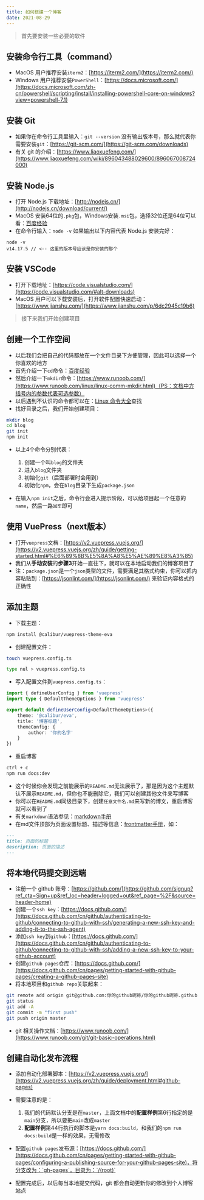 ```yaml
---
title: 如何搭建一个博客
date: 2021-08-29
---
```


> 首先要安装一些必要的软件

## 安装命令行工具（command）

- MacOS 用户推荐安装`iterm2`：[https://iterm2.com/](https://iterm2.com/)
- Windows 用户推荐安装`PowerShell`：[https://docs.microsoft.com/](https://docs.microsoft.com/zh-cn/powershell/scripting/install/installing-powershell-core-on-windows?view=powershell-7.1)

## 安装 Git

- 如果你在命令行工具里输入：`git --version` 没有输出版本号，那么就代表你需要安装`git`：[https://git-scm.com/](https://git-scm.com/downloads)
- 有关 git 的介绍：[https://www.liaoxuefeng.com/](https://www.liaoxuefeng.com/wiki/896043488029600/896067008724000)

## 安装 Node.js

- 打开 Node.js 下载地址：[http://nodejs.cn/](http://nodejs.cn/download/current/)
- MacOS 安装64位的`.pkg`包，Windows安装`.msi`包，选择32位还是64位可以看：[百度经验](https://jingyan.baidu.com/article/9f63fb9172d416c8400f0e3b.html)
- 在命令行输入：`node -v` 如果输出以下内容代表 Node.js 安装完好：

``` shell
node -v
v14.17.5 // <-- 这里的版本号应该是你安装的那个
```

## 安装 VSCode

- 打开下载地址：[https://code.visualstudio.com/](https://code.visualstudio.com/#alt-downloads)
- MacOS 用户可以下载安装后，打开软件配置快速启动：[https://www.jianshu.com/](https://www.jianshu.com/p/6dc2945c19b6)

> 接下来我们开始创建项目

## 创建一个工作空间

- 以后我们会把自己的代码都放在一个文件目录下方便管理，因此可以选择一个你喜欢的地方
- 首先介绍一下`cd`命令：[百度经验](https://jingyan.baidu.com/article/e5c39bf5c9e9d139d760339d.html)
- 然后介绍一下`mkdir`命令：[https://www.runoob.com/](https://www.runoob.com/linux/linux-comm-mkdir.html)（PS：文档中方括号内的参数代表可选参数）
- 以后遇到不认识的命令都可以在：[Linux 命令大全](https://www.runoob.com/linux/linux-command-manual.html)查找
- 找好目录之后，我们开始创建项目：

```sh
mkdir blog
cd blog
git init
npm init
```

- 以上4个命令分别代表：
  1. 创建一个叫`blog`的文件夹
  2. 进入`blog`文件夹
  3. 初始化`git`（后面部署时会用到）
  4. 初始化`npm`，会在`blog`目录下生成`package.json`

- 在输入`npm init`之后，命令行会进入提示阶段，可以给项目起一个任意的`name`，然后一路`回车`即可

## 使用 VuePress（next版本）

- 打开`vuepress`文档：[https://v2.vuepress.vuejs.org/](https://v2.vuepress.vuejs.org/zh/guide/getting-started.html#%E6%89%8B%E5%8A%A8%E5%AE%89%E8%A3%85)
- 我们从**手动安装**的**步骤3**开始一直往下，就可以在本地启动我们的博客项目了
- 注：`package.json`是一个`json`类型的文件，需要满足其格式约束，你可以把内容粘贴到：[https://jsonlint.com/](https://jsonlint.com/) 来验证内容格式的正确性

## 添加主题

- 下载主题：

```sh
npm install @calibur/vuepress-theme-eva
```

- 创建配置文件：

<code-group>
  <code-group-item title="MacOS" active>

  ```sh
touch vuepress.config.ts
```

  </code-group-item>
  <code-group-item title="Windows">

  ```sh
type nul > vuepress.config.ts
```

  </code-group-item>
</code-group>

- 写入配置文件到`vuepress.config.ts`：

```ts
import { defineUserConfig } from 'vuepress'
import type { DefaultThemeOptions } from 'vuepress'

export default defineUserConfig<DefaultThemeOptions>({
    theme: '@calibur/eva',
    title: '博客标题',
    themeConfig: {
        author: '你的名字'
    }
})
```

- 重启博客

```sh
ctrl + c
npm run docs:dev
```

- 这个时候你会发现之前能展示的`README.md`无法展示了，那是因为这个主题默认不展示`README.md`，但你也不能删除它，我们可以创建其他文件来写博客
- 你可以在`README.md`同级目录下，创建`任意文件名.md`来写新的博文，重启博客就可以看到了
- 有关`markdown`语法参见：[markdown手册](https://www.appinn.com/markdown/)
- 在md文件顶部为页面设置标题、描述等信息：[frontmatter手册](https://v2.vuepress.vuejs.org/zh/guide/page.html#frontmatter)，如：

```md
---
title: 页面的标题
description: 页面的描述
---
```

## 将本地代码提交到远端

- 注册一个 github 账号：[https://github.com/](https://github.com/signup?ref_cta=Sign+up&ref_loc=header+logged+out&ref_page=%2F&source=header-home)
- 创建一个`ssh key`：[https://docs.github.com/](https://docs.github.com/cn/github/authenticating-to-github/connecting-to-github-with-ssh/generating-a-new-ssh-key-and-adding-it-to-the-ssh-agent)
- 添加`ssh key`到`github`：[https://docs.github.com/](https://docs.github.com/cn/github/authenticating-to-github/connecting-to-github-with-ssh/adding-a-new-ssh-key-to-your-github-account)
- 创建`github pages`仓库：[https://docs.github.com/](https://docs.github.com/cn/pages/getting-started-with-github-pages/creating-a-github-pages-site)
- 将本地项目和`github repo`关联起来：

```sh
git remote add origin git@github.com:你的github昵称/你的github昵称.github.io.git
git status
git add -A
git commit -m "first push"
git push origin master
```

- git 相关操作文档：[https://www.runoob.com/](https://www.runoob.com/git/git-basic-operations.html)

## 创建自动化发布流程

- 添加自动化部署脚本：[https://v2.vuepress.vuejs.org/](https://v2.vuepress.vuejs.org/zh/guide/deployment.html#github-pages)
- 需要注意的是：
  1. 我们的代码默认分支是在`master`，上面文档中的**配置样例**第6行指定的是`main`分支，所以要把`main`改成`master`
  2. **配置样例**第44行执行的脚本是`yarn docs:build`，和我们的`npm run docs:build`是一样的效果，无需修改

- 配置`github pages`发布源：[https://docs.github.com/](https://docs.github.com/cn/pages/getting-started-with-github-pages/configuring-a-publishing-source-for-your-github-pages-site)，将分支改为：`gh-pages`，目录为：`/(root)`
- 配置完成后，以后每当本地提交代码，git 都会自动更新你的修改到个人博客站点
